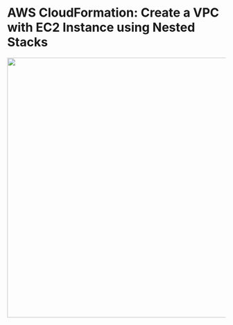 # AWS CloudFormation: Create a VPC with EC2 Instance using Nested Stacks

<img src="https://github.com/sreedevi-langoju/12weekawsworkshopchallenge-/assets/135724041/7fc97788-e6b7-40be-88fb-38d85661446c" width=800 height=600>
